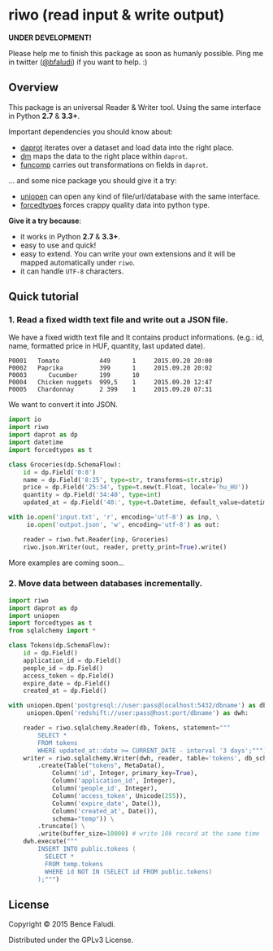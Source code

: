 # riwo (read input & write output)

**UNDER DEVELOPMENT!**

Please help me to finish this package as soon as humanly possible. Ping me in twitter ([@bfaludi](http://twitter.com/bfaludi)) if you want to help. :)

## Overview

This package is an universal Reader & Writer tool. Using the same interface in Python **2.7** & **3.3+**.

Important dependencies you should know about:

- [daprot](https://github.com/bfaludi/daprot) iterates over a dataset and load data into the right place.
- [dm](https://github.com/bfaludi/dm) maps the data to the right place within `daprot`.
- [funcomp](https://github.com/bfaludi/funcomp) carries out transformations on fields in `daprot`.

... and some nice package you should give it a try:

- [uniopen](https://github.com/bfaludi/uniopen) can open any kind of file/url/database with the same interface.
- [forcedtypes](https://github.com/bfaludi/forcedtypes) forces crappy quality data into python type.

**Give it a try because**:

- it works in Python **2.7** & **3.3+**.
- easy to use and quick!
- easy to extend. You can write your own extensions and it will be mapped automatically under `riwo`.
- it can handle `UTF-8` characters.

## Quick tutorial

### 1. Read a fixed width text file and write out a JSON file.

We have a fixed width text file and It contains product informations. (e.g.: id, name, formatted price in HUF, quantity, last updated date).

```
P0001   Tomato           449      1     2015.09.20 20:00
P0002   Paprika          399      1     2015.09.20 20:02
P0003      Cucumber      199      10
P0004   Chicken nuggets  999,5    1     2015.09.20 12:47
P0005   Chardonnay       2 399    1     2015.09.20 07:31
```

We want to convert it into JSON.

```python
import io
import riwo
import daprot as dp
import datetime
import forcedtypes as t

class Groceries(dp.SchemaFlow):
    id = dp.Field('0:8')
    name = dp.Field('8:25', type=str, transforms=str.strip)
    price = dp.Field('25:34', type=t.new(t.Float, locale='hu_HU'))
    quantity = dp.Field('34:40', type=int)
    updated_at = dp.Field('40:', type=t.Datetime, default_value=datetime.datetime.now)

with io.open('input.txt', 'r', encoding='utf-8') as inp, \
     io.open('output.json', 'w', encoding='utf-8') as out:

    reader = riwo.fwt.Reader(inp, Groceries)
    riwo.json.Writer(out, reader, pretty_print=True).write()
```

More examples are coming soon...

### 2. Move data between databases incrementally.

```python
import riwo
import daprot as dp
import uniopen
import forcedtypes as t
from sqlalchemy import *

class Tokens(dp.SchemaFlow):
    id = dp.Field()
    application_id = dp.Field()
    people_id = dp.Field()
    access_token = dp.Field()
    expire_date = dp.Field()
    created_at = dp.Field()

with uniopen.Open('postgresql://user:pass@localhost:5432/dbname') as db, \
     uniopen.Open('redshift://user:pass@host:port/dbname') as dwh:

    reader = riwo.sqlalchemy.Reader(db, Tokens, statement="""
        SELECT * 
        FROM tokens 
        WHERE updated_at::date >= CURRENT_DATE - interval '3 days';""")
    writer = riwo.sqlalchemy.Writer(dwh, reader, table='tokens', db_schema="temp") \
        .create(Table("tokens", MetaData(),
            Column('id', Integer, primary_key=True),
            Column('application_id', Integer),
            Column('people_id', Integer),
            Column('access_token', Unicode(255)),
            Column('expire_date', Date()),
            Column('created_at', Date()),
            schema="temp")) \
        .truncate() \
        .write(buffer_size=10000) # write 10k record at the same time 
    dwh.execute("""
        INSERT INTO public.tokens (
          SELECT * 
          FROM temp.tokens 
          WHERE id NOT IN (SELECT id FROM public.tokens)
        );""")
```

## License

Copyright © 2015 Bence Faludi.

Distributed under the GPLv3 License.

